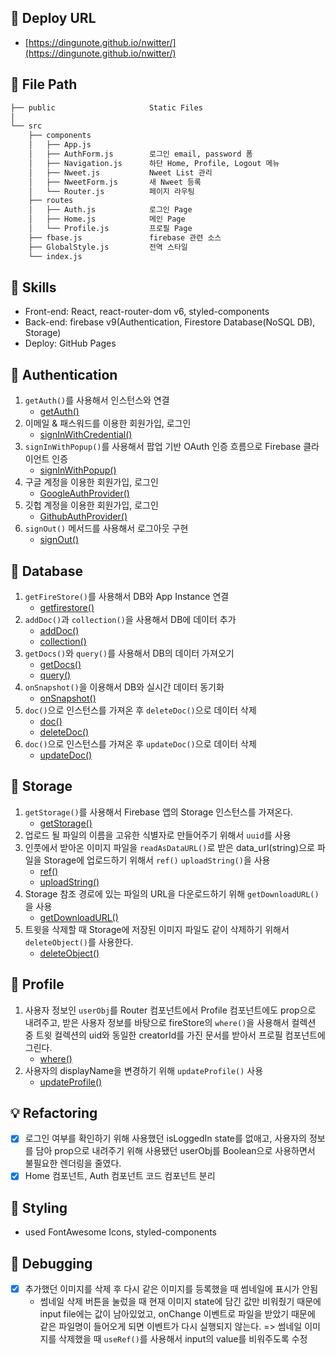 ## 📌 Deploy URL
- [https://dingunote.github.io/nwitter/](https://dingunote.github.io/nwitter/)

## 📌 File Path

```bash
├── public                     Static Files
│   
└── src
    ├── components
    │   ├── App.js
    │   ├── AuthForm.js        로그인 email, password 폼
    │   ├── Navigation.js      하단 Home, Profile, Logout 메뉴
    │   ├── Nweet.js           Nweet List 관리
    │   ├── NweetForm.js       새 Nweet 등록
    │   └── Router.js          페이지 라우팅
    ├── routes
    │   ├── Auth.js            로그인 Page
    │   ├── Home.js            메인 Page
    │   └── Profile.js         프로필 Page
    ├── fbase.js               firebase 관련 소스
    ├── GlobalStyle.js         전역 스타일
    └── index.js
```

## 📌 Skills
- Front-end: React, react-router-dom v6, styled-components
- Back-end: firebase v9(Authentication, Firestore Database(NoSQL DB), Storage)
- Deploy: GitHub Pages

## 📌 Authentication
1. `getAuth()`를 사용해서 인스턴스와 연결
   - [getAuth()](https://firebase.google.com/docs/reference/js/auth.md#getauth)
2. 이메일 & 패스워드를 이용한 회원가입, 로그인
   - [signInWithCredential()](https://firebase.google.com/docs/reference/js/auth.md#signinwithemailandpassword) 
3. `signInWithPopup()`를 사용해서 팝업 기반 OAuth 인증 흐름으로 Firebase 클라이언트 인증
   - [signInWithPopup()](https://firebase.google.com/docs/reference/js/auth.md?authuser=0#signinwithpopup)
4. 구글 계정을 이용한 회원가입, 로그인
   - [GoogleAuthProvider()](https://firebase.google.com/docs/auth/web/google-signin)
5. 깃헙 계정을 이용한 회원가입, 로그인
   - [GithubAuthProvider()](https://firebase.google.com/docs/auth/web/github-auth)
6. `signOut()` 메서드를 사용해서 로그아웃 구현
   - [signOut()](https://firebase.google.com/docs/reference/js/auth.md#signout)

## 📌 Database
1. `getFireStore()`를 사용해서 DB와 App Instance 연결
   - [getfirestore()](https://firebase.google.com/docs/reference/js/firestore_.md#getfirestore)
2. `addDoc()`과 `collection()`을 사용해서 DB에 데이터 추가
   - [addDoc()](https://firebase.google.com/docs/reference/js/firestore_.md#adddoc)
   - [collection()](https://firebase.google.com/docs/reference/js/firestore_.md#collection)
3. `getDocs()`와 `query()`를 사용해서 DB의 데이터 가져오기
   - [getDocs()](https://firebase.google.com/docs/reference/js/firestore_.md#getdocs)
   - [query()](https://firebase.google.com/docs/reference/js/firestore_.query)
4. `onSnapshot()`을 이용해서 DB와 실시간 데이터 동기화
   - [onSnapshot()](https://firebase.google.com/docs/reference/js/firestore_.md?authuser=0#onsnapshot)
5. `doc()`으로 인스턴스를 가져온 후 `deleteDoc()`으로 데이터 삭제
   - [doc()](https://firebase.google.com/docs/reference/js/firestore_.md?authuser=0#doc)
   - [deleteDoc()](https://firebase.google.com/docs/reference/js/firestore_.md?authuser=0#deletedoc)
6. `doc()`으로 인스턴스를 가져온 후 `updateDoc()`으로 데이터 삭제
   - [updateDoc()](https://firebase.google.com/docs/reference/js/firestore_.md?authuser=0#updatedoc)

## 📌 Storage
1. `getStorage()`를 사용해서 Firebase 앱의 Storage 인스턴스를 가져온다.
   - [getStorage()](https://firebase.google.com/docs/reference/js/storage.md#getstorage)
2. 업로드 될 파일의 이름을 고유한 식별자로 만들어주기 위해서 `uuid`를 사용
3. 인풋에서 받아온 이미지 파일을 `readAsDataURL()`로 받은 data_url(string)으로 파일을 Storage에 업로드하기 위해서 `ref()` `uploadString()`을 사용
   - [ref()](https://firebase.google.com/docs/reference/js/storage.md?hl=en#ref)
   - [uploadString()](https://firebase.google.com/docs/reference/js/storage.md?hl=en#uploadstring)
4. Storage 참조 경로에 있는 파일의 URL을 다운로드하기 위해 `getDownloadURL()`을 사용
   - [getDownloadURL()](https://firebase.google.com/docs/reference/js/storage.md?hl=en#getdownloadurl)
5. 트윗을 삭제할 때 Storage에 저장된 이미지 파일도 같이 삭제하기 위해서 `deleteObject()`를 사용한다.
   - [deleteObject()](https://firebase.google.com/docs/reference/js/storage.md?hl=en#deleteobject)

## 📌 Profile
1. 사용자 정보인 `userObj`를 Router 컴포넌트에서 Profile 컴포넌트에도 prop으로 내려주고, 받은 사용자 정보를 바탕으로 fireStore의 `where()`을 사용해서 컬렉션 중 트윗 컬렉션의 uid와 동일한 creatorId를 가진 문서를 받아서 프로필 컴포넌트에 그린다. 
   - [where()](https://firebase.google.com/docs/reference/js/firestore_.md#where)
2. 사용자의 displayName을 변경하기 위해 `updateProfile()` 사용
   - [updateProfile()](https://firebase.google.com/docs/reference/js/auth?hl=en#updateprofile)

## 💡 Refactoring
- [x] 로그인 여부를 확인하기 위해 사용했던 isLoggedIn state를 없애고, 사용자의 정보를 담아 prop으로 내려주기 위해 사용됐던 userObj를 Boolean으로 사용하면서 불필요한 렌더링을 줄였다.
- [x] Home 컴포넌트, Auth 컴포넌트 코드 컴포넌트 분리

## 🎨 Styling
- used FontAwesome Icons, styled-components


## 🐛 Debugging
- [x] 추가했던 이미지를 삭제 후 다시 같은 이미지를 등록했을 때 썸네일에 표시가 안됨
  - 썸네일 삭제 버튼을 눌렀을 때 현재 이미지 state에 담긴 값만 비워줬기 때문에 input file에는 값이 남아있었고, onChange 이벤트로 파일을 받았기 때문에 같은 파일명이 들어오게 되면 이벤트가 다시 실행되지 않는다. => 썸네일 이미지를 삭제했을 때 `useRef()`를 사용해서 input의 value를 비워주도록 수정
